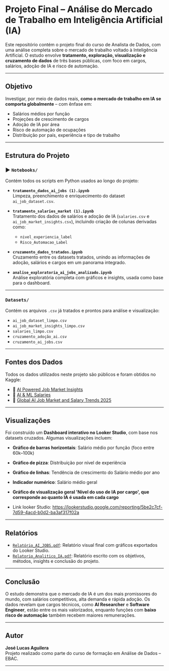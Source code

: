#  Projeto Final – Análise do Mercado de Trabalho em Inteligência Artificial (IA)

Este repositório contém o projeto final do curso de Analista de Dados, com uma análise completa sobre o mercado de trabalho voltado à Inteligência Artificial. O estudo envolve **tratamento, exploração, visualização e cruzamento de dados** de três bases públicas, com foco em cargos, salários, adoção de IA e risco de automação.

---

##  Objetivo

Investigar, por meio de dados reais, **como o mercado de trabalho em IA se comporta globalmente** – com ênfase em:
- Salários médios por função
- Projeções de crescimento de cargos
- Adoção de IA por área
- Risco de automação de ocupações
- Distribuição por país, experiência e tipo de trabalho

---

##  Estrutura do Projeto

### ▶ `Notebooks/`
Contém todos os scripts em Python usados ao longo do projeto:

- **`tratamento_dados_ai_jobs (1).ipynb`**  
  Limpeza, preenchimento e enriquecimento do dataset `ai_job_dataset.csv`.

- **`tratamento_salaries_market (1).ipynb`**  
  Tratamento dos dados de salários e adoção de IA (`salaries.csv` e `ai_job_market_insights.csv`), incluindo criação de colunas derivadas como:
  - `nivel_experiencia_label`
  - `Risco_Automacao_Label`

- **`cruzamento_dados_tratados.ipynb`**  
  Cruzamento entre os datasets tratados, unindo as informações de adoção, salários e cargos em um panorama integrado.

- **`analise_exploratoria_ai_jobs_analizado.ipynb`**  
  Análise exploratória completa com gráficos e insights, usada como base para o dashboard.

---

###  `Datasets/`

Contém os arquivos `.csv` já tratados e prontos para análise e visualização:

- `ai_job_dataset_limpo.csv`
- `ai_job_market_insights_limpo.csv`
- `salaries_limpo.csv`
- `cruzamento_adoção_ai.csv`
- `cruzamento_ai_jobs.csv`

---

##  Fontes dos Dados

Todos os dados utilizados neste projeto são públicos e foram obtidos no Kaggle:

- 📁 [AI Powered Job Market Insights](https://www.kaggle.com/datasets/uom190346a/ai-powered-job-market-insights)
- 📁 [AI & ML Salaries](https://www.kaggle.com/datasets/cedricaubin/ai-ml-salaries)
- 📁 [Global AI Job Market and Salary Trends 2025](https://www.kaggle.com/datasets/bismasajjad/global-ai-job-market-and-salary-trends-2025)

---

##  Visualizações

Foi construído um **Dashboard interativo no Looker Studio**, com base nos datasets cruzados. Algumas visualizações incluem:

- **Gráfico de barras horizontais**: Salário médio por função (foco entre 60k–100k)
- **Gráfico de pizza**: Distribuição por nível de experiência
- **Gráfico de linhas**: Tendência de crescimento do Salário médio por ano
- **Indicador numérico**: Salário médio geral
- **Gráfico de visualização geral 'Nível do uso de IA por cargo', que corresponde ao quanto IA é usada em cada cargo** 

- Link looker Studio: https://lookerstudio.google.com/reporting/5be2c7cf-7d59-4acd-b0d2-ba3af317f02a
---

##  Relatórios

- [`Relatório_AI_JOBS.pdf`](./Relatório_AI_JOBS.pdf): Relatório visual final com gráficos exportados do Looker Studio.
- [`Relatorio_Analitico_IA.pdf`](./Relatorio_Analitico_IA.pdf): Relatório escrito com os objetivos, métodos, insights e conclusão do projeto.

---

##  Conclusão

O estudo demonstra que o mercado de IA é um dos mais promissores do mundo, com salários competitivos, alta demanda e rápida adoção. Os dados revelam que cargos técnicos, como **AI Researcher** e **Software Engineer**, estão entre os mais valorizados, enquanto funções com **baixo risco de automação** também recebem maiores remunerações.

---

##  Autor

**José Lucas Aguilera**  
Projeto realizado como parte do curso de formação em Análise de Dados – EBAC.

---
